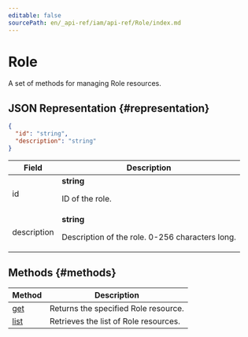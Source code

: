 ```yaml
---
editable: false
sourcePath: en/_api-ref/iam/api-ref/Role/index.md
---
```



# Role
A set of methods for managing Role resources.
## JSON Representation {#representation}
```json 
{
  "id": "string",
  "description": "string"
}
```
 
Field | Description
--- | ---
id | **string**<br><p>ID of the role.</p> 
description | **string**<br><p>Description of the role. 0-256 characters long.</p> 

## Methods {#methods}
Method | Description
--- | ---
[get](get.md) | Returns the specified Role resource.
[list](list.md) | Retrieves the list of Role resources.
